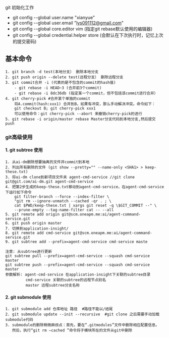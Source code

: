 

git 初始化工作
* git config --global user.name "xianyue"
* git config --global user.email "lys091112@gmail.com"
* git config --global core.editor vim  (指定git rebase默认使用的编辑器)
* git config --global credential.helper store (会默认在下次执行时，记忆上次的提交密码)

## 基本命令
    
    1. git branch -d test(本地分支） 删除本地分支 
    2. git push origin --delete test(远程分支） 删除远程分支
    3. git commit合并 -i (代表的是不包含的commit的hash值)
        - git rebase -i HEAD~3 (合并前3个commit)
        - git rebase -i 8dc36db (指定某一个commit，但不包括该commit进行合并）
    4. git cherry-pick #合并某个单独的commit
        将A.commit(hash:xxx1) 合并到B，如果有冲突，那么手动解决冲突。命令如下：
        git checkout B; git cherry-pick xxx1
        可以使用命令：git cherry-pick --abort 来撤销cherry-pick的进行
    5. git rebase -i origin/master rebase Master分支代码到本地分支,然后提交push
        
    
### git高级使用
#### 1. git subtree 使用

    1. 从ai-dm删除想要抽离的文件并commit到本地
    2. 列出所有删除的文件 (git show --pretty="" --name-only <SHA1> > keep-these.txt)
    3. 将ai-dm clone到新项目文件夹 agent-cmd-service //git clone git@git.com/ai-dm.git agent-cmd-service
    4. 把第2步生成的keep-these.txt移动到agent-cmd-service，在agent-cmd-service下运行如下命令
        git filter-branch --force --index-filter \
        "git rm --ignore-unmatch --cached -qr . ; \
        cat $PWD/keep-these.txt | xargs git reset -q \$GIT_COMMIT --" \
        --prune-empty --tag-name-filter cat -- --all
    5. git remote add origin git@scm.oneapm.me:ai/agent-command-service.git
    6. git push origin master
    7. 切换到application-insight/
    8. git remote add cmd-service git@scm.oneapm.me:ai/agent-command-service.git
    9. git subtree add --prefix=agent-cmd-service cmd-service maste

    注意: 从subtree进行更新
    git subtree pull --prefix=agent-cmd-service --squash cmd-service master
    git subtree push --prefix=agent-cmd-service --squash cmd-service master
    参数解析: agent-cmd-service 在application-insight下关联的subtree目录
             cmd-service 关联的subtree的远程节点别名
             master 远程subtree分支名称

#### 2. git submodule 使用

    1. git submodule add 仓库地址 路径  #路径不能以/结尾
    2. git submodule update --init --recursive  #git clone 之后需要手动加载submodule代码
    3. submodule的删除稍微麻烦点：首先，要在“.gitmodules”文件中删除相应配置信息。
       然后，执行“git rm –cached ”命令将子模块所在的文件从git中删除
